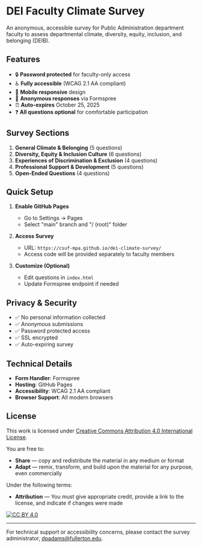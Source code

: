 # DEI Faculty Climate Survey

An anonymous, accessible survey for Public Administration department faculty to assess departmental climate, diversity, equity, inclusion, and belonging (DEIB).

## Features

- 🔒 **Password protected** for faculty-only access
- ♿ **Fully accessible** (WCAG 2.1 AA compliant)
- 📱 **Mobile responsive** design
- 🔐 **Anonymous responses** via Formspree
- ⏰ **Auto-expires** October 25, 2025
- ❓ **All questions optional** for comfortable participation

## Survey Sections

1. **General Climate & Belonging** (5 questions)
2. **Diversity, Equity & Inclusion Culture** (6 questions)
3. **Experiences of Discrimination & Exclusion** (4 questions)
4. **Professional Support & Development** (5 questions)
5. **Open-Ended Questions** (4 questions)

## Quick Setup

1. **Enable GitHub Pages**
   - Go to Settings → Pages
   - Select "main" branch and "/ (root)" folder

2. **Access Survey**
   - URL: `https://csuf-mpa.github.io/dei-climate-survey/`
   - Access code will be provided separately to faculty members

3. **Customize (Optional)**
   - Edit questions in `index.html`
   - Update Formspree endpoint if needed

## Privacy & Security

- ✅ No personal information collected
- ✅ Anonymous submissions
- ✅ Password protected access
- ✅ SSL encrypted
- ✅ Auto-expiring survey

## Technical Details

- **Form Handler**: Formspree
- **Hosting**: GitHub Pages
- **Accessibility**: WCAG 2.1 AA compliant
- **Browser Support**: All modern browsers

## License

This work is licensed under [Creative Commons Attribution 4.0 International License](https://creativecommons.org/licenses/by/4.0/).

You are free to:
- **Share** — copy and redistribute the material in any medium or format
- **Adapt** — remix, transform, and build upon the material for any purpose, even commercially

Under the following terms:
- **Attribution** — You must give appropriate credit, provide a link to the license, and indicate if changes were made

[![CC BY 4.0](https://i.creativecommons.org/l/by/4.0/88x31.png)](https://creativecommons.org/licenses/by/4.0/)

---

For technical support or accessibility concerns, please contact the survey administrator, [dpadams@fullerton.edu](mailto:dpadams@fullerton.edu).
